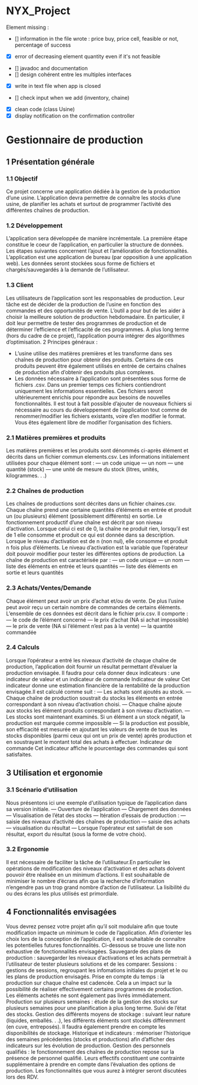 # NYX_Project

Element missing : 
- [] information in the file wrote : price buy, price cell, feasible or not, percentage of success
- [X] error of decreasing element quantity even if it's not feasible
- [] javadoc and documentation
- [] design cohérent entre les multiples interfaces
- [X] write in text file when app is closed
- [] check input when we add (inventory, chaine)
- [X] clean code (class Usine)  
- [X] display notification on the confirmation controller

# Gestionnaire de production

## 1 Présentation générale

### 1.1 Objectif

Ce projet concerne une application dédiée à la gestion de la production d’une usine. L’application devra permettre de connaître les stocks d’une usine, de planifier les achats et surtout de programmer l’activité des différentes
chaînes de production.

### 1.2 Développement

L’application sera développée de manière incrémentale. La première étape constitue le coeur de l’application,
en particulier la structure de données. Les étapes suivantes concernent l’ajout et l’amélioration de fonctionnalités.
L’application est une application de bureau (par opposition à une application web). Les données seront stockées
sous forme de fichiers et chargés/sauvegardés à la demande de l’utilisateur.

### 1.3 Client

Les utilisateurs de l’application sont les responsables de production. Leur tâche est de décider de la production
de l’usine en fonction des commandes et des opportunités de vente. L’outil a pour but de les aider à choisir la
meilleure solution de production hebdomadaire. En particulier, il doit leur permettre de tester des programmes
de production et de déterminer l’efficience et l’efficacité de ces programmes.
A plus long terme (hors du cadre de ce projet), l’application pourra intégrer des algorithmes d’optimisation.
2 Principes généraux : 
- L’usine utilise des matières premières et les transforme dans ses chaînes de production pour obtenir des produits. Certains de ces produits peuvent être également utilisés en entrée de certains chaînes de production afin
d’obtenir des produits plus complexes.
- Les données nécessaire à l’application sont présentées sous forme de fichiers .csv. Dans un premier temps ces
fichiers contiendront uniquement les informations essentielles. Ces fichiers seront ultérieurement enrichis pour
répondre aux besoins de nouvelles fonctionnalités.
Il est tout à fait possible d’ajouter de nouveaux fichiers si nécessaire au cours du développement de l’application
tout comme de renommer/modifier les fichiers existants, voire d’en modifier le format. Vous êtes également libre
de modifier l’organisation des fichiers.

### 2.1 Matières premières et produits

Les matières premières et les produits sont dénommés ci-après élément et décrits dans un fichier commun
elements.csv. Les informations initialement utilisées pour chaque élément sont :
— un code unique
— un nom
— une quantité (stock)
— une unité de mesure du stock (litres, unités, kilogrammes. . .)

### 2.2 Chaînes de production

Les chaînes de productions sont décrites dans un fichier chaines.csv. Chaque chaîne prend une certaine
quantités d’éléments en entrée et produit un (ou plusieurs) élément (possiblement différents) en sortie.
Le fonctionnement productif d’une chaîne est décrit par son niveau d’activation. Lorsque celui ci est de 0, la
chaîne ne produit rien, lorsqu’il est de 1 elle consomme et produit ce qui est donnée dans sa description. Lorsque
le niveau d’activation est de n (non nul), elle consomme et produit n fois plus d’éléments.
Le niveau d’activation est la variable que l’opérateur doit pouvoir modifier pour tester les différentes options
de production.
La chaîne de production est caractérisée par :
— un code unique
— un nom
— liste des éléments en entrée et leurs quantités
— liste des éléments en sortie et leurs quantités

### 2.3 Achats/Ventes/Demande

Chaque élément peut avoir un prix d’achat et/ou de vente. De plus l’usine peut avoir reçu un certain nombre
de commandes de certains éléments. L’ensemble de ces données est décrit dans le fichier prix.csv.
Il comporte :
— le code de l’élément concerné
— le prix d’achat (NA si achat impossible)
— le prix de vente (NA si l’élément n’est pas à la vente)
— la quantité commandée

### 2.4 Calculs

Lorsque l’opérateur a entré les niveaux d’activité de chaque chaîne de production, l’application doit fournir un
résultat permettant d’évaluer la production envisagée. Il faudra pour cela donner deux indicateurs : une indicateur
de valeur et un indicateur de commande
Indicateur de valeur Cet indicateur donne une estimation financière de la rentabilité de la production envisagée.Il est calculé comme suit :
— Les achats sont ajoutés au stock.
— Chaque chaîne de production soustrait du stocks les éléments en entrée correspondant à son niveau d’activation choisi.
— Chaque chaîne ajoute aux stocks les élément produits correspondant à son niveau d’activation.
— Les stocks sont maintenant examinés. Si un élément a un stock négatif, la production est marquée comme
impossible
— Si la production est possible, son efficacité est mesurée en ajoutant les valeurs de vente de tous les stocks
disponibles (parmi ceux qui ont un prix de vente) après production et en soustrayant le montant total des
achats à effectuer.
Indicateur de commande Cet indicateur affiche le pourcentage des commandes qui sont satisfaites.

## 3 Utilisation et ergonomie

### 3.1 Scénario d’utilisation

Nous présentons ici une exemple d’utilisation typique de l’application dans sa version initiale.
— Ouverture de l’application
— Chargement des données
— Visualisation de l’état des stocks
— Itération d’essais de production :
— saisie des niveaux d’activité des chaînes de production
— saisie des achats
— visualisation du résultat
— Lorsque l’opérateur est satisfait de son résultat, export du résultat (sous la forme de votre choix).

### 3.2 Ergonomie

Il est nécessaire de faciliter la tâche de l’utilisateur.En particulier les opérations de modification des niveaux
d’activation et des achats doivent pouvoir être réalisée en un minimum d’actions.
Il est souhaitable de minimiser le nombre d’écrans afin que la recherche d’information n’engendre pas un trop
grand nombre d’action de l’utilisateur.
La lisibilité du ou des écrans les plus utilisés est primordiale.

## 4 Fonctionnalités envisagées

Vous devrez pensez votre projet afin qu’il soit modulaire afin que toute modification impacte un minimum le
code de l’application.
Afin d’orienter les choix lors de la conception de l’application, il est souhaitable de connaître les potentielles
futures fonctionnalités. Ci-dessous se trouve une liste non exhaustive de fonctionnalités envisagées.
Sauvegarde des plans de production : sauvegarder les niveaux d’activations et les achats permetrait à l’utilisateur de tester plusieurs solutions et de les comparer.
Sessions : gestions de sessions, regroupant les infomations initiales du projet et le ou les plans de production
envisagés.
Prise en compte du temps : la production sur chaque chaîne est cadencée. Cela a un impact sur la possibilité
de réaliser effectivement certains programmes de production. Les éléments achetés ne sont également pas livrés
immédiatement.
Production sur plusieurs semaines : étude de la gestion des stocks sur plusieurs semaines pour une planification à plus long terme. Suivi de l’état des stocks.
Gestion des différents moyens de stockage : suivant leur nature (liquides, emballés. . .), les différents éléments
sont stockés différemment (en cuve, entreposés). Il faudra également prendre en compte les disponibilités de stockage.
Historique et indicateurs : mémoriser l’historique des semaines précédentes (stocks et productions) afin d’afficher des indicateurs sur les évolution de production.
Gestion des personnels qualifiés : le fonctionnement des chaînes de production repose sur la présence de personnel qualifié. Leurs effectifs constituent une contrainte supplémentaire à prendre en compte dans l’évaluation
des options de production.
Les fonctionnalités que vous aurez à intégrer seront discutées lors des RDV.